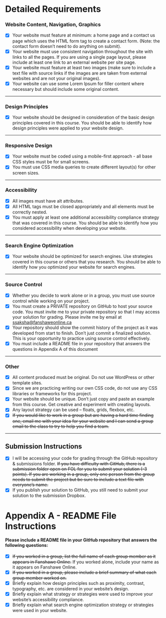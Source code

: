 # Detailed Requirements
### Website Content, Navigation, Graphics
- [x] Your website must feature at minimum: a home page and a contact us page which uses the HTML form tag to create a contact form. (Note: the contact form doesn’t need to do anything on submit).
- [x] Your website must use consistent navigation throughout the site with links to all the pages. If you are using a single page layout, please include at least one link to an external website per site page.
- [x] Your website must feature at least two images (make sure to include a text file with source links if the images are are taken from external websites and are not your original images).
- [x] Your website can use some Lorem Ipsum for filler content where necessary but should include some original content.
---
### Design Principles
- [x] Your website should be designed in consideration of the basic design principles covered in this course. You should be able to identify how design principles were applied to your website design.
---
### Responsive Design
- [x] Your website must be coded using a mobile-first approach - all base CSS styles must be for small screens.
- [x] You must use CSS media queries to create different layout(s) for other screen sizes.
---
### Accessibility
- [x] All images must have alt attributes.
- [x] All HTML tags must be closed appropriately and all elements must be correctly nested.
- [x] You must apply at least one additional accessibility compliance strategy that was covered in this course. You should be able to identify how you considered accessibility when developing your website.
---
### Search Engine Optimization
- [x] Your website should be optimized for search engines. Use strategies covered in this course or others that you research. You should be able to identify how you optimized your website for search engines.
---
### Source Control
- [x] Whether you decide to work alone or in a group, you must use source control while working on your project.
- [x] You must create a PRIVATE repository on GitHub to host your source code. You must invite me to your private repository so that I may access your solution for grading. Please invite me by email at ssaksha@fanshaweonline.ca
- [x] Your repository should show the commit history of the project as it was developed from start to finish. Don’t just commit a finalized solution. This is your opportunity to practice using source control effectively.
- [x] You must include a README file in your repository that answers the questions in Appendix A of this document
---
### Other
- [x] All content produced must be original. Do not use WordPress or other template sites.
- [x] Since we are practicing writing our own CSS code, do not use any CSS libraries or frameworks for this project.
- [x] Your website should be unique. Don’t just copy and paste an example from this course. Get creative and experiment with creating layouts.
- [x] Any layout strategy can be used – floats, grids, flexbox, etc.
- [x] ~~If you would like to work in a group but are having a hard time finding one, email me with your idea for your website and I can send a group email to the class to try to help you find a team.~~
---
## Submission Instructions
- [x] I will be accessing your code for grading through the GitHub repository & submissions folder. ~~If you have difficulty with GitHub, there is a submission folder open on FOL for you to submit your solution (-3 points). If you are working in a group, only one person from the group needs to submit the project but be sure to include a text file with everyone’s name.~~
- [x] If you publish your solution to GitHub, you still need to submit your solution to the submission Dropbox.
# Appendix A - README File Instructions
#### Please include a README file in your GitHub repository that answers the following questions:
- [x] ~~If you worked in a group, list the full name of each group member as it appears in Fanshawe Online.~~ If you worked alone, include your name as it appears on Fanshawe Online.
- [x] ~~If you worked in a group, please include a brief summary of what each group member worked on.~~
- [x] Briefly explain how design principles such as proximity, contrast, typography, etc. are considered in your website’s design.
- [x] Briefly explain what strategy or strategies were used to improve your website’s accessibility compliance.
- [x] Briefly explain what search engine optimization strategy or strategies were used in your website.